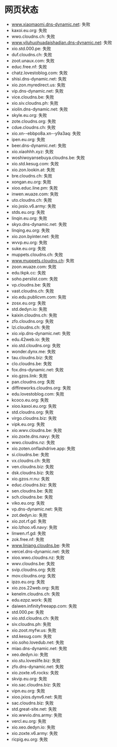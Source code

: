 # 网页状态
- www.xiaomaomi.dns-dynamic.net: 失败
- kaxoi.eu.org: 失败
- wwo.cloudns.ch: 失败
- www.yiluhuohuadaishadian.dns-dynamic.net: 失败
- xio.std.000.pe: 失败
- duf.cloudns.ch: 失败
- zoot.unaux.com: 失败
- educ.free.nf: 失败
- chatz.lovestoblog.com: 失败
- shisi.dns-dynamic.net: 失败
- xio.zon.myredirect.us: 失败
- vip.dns-dynamic.net: 失败
- vice.cloudns.be: 失败
- xio.siv.cloudns.ph: 失败
- xiolin.dns-dynamic.net: 失败
- skyle.eu.org: 失败
- zote.cloudns.org: 失败
- cdue.cloudns.ch: 失败
- xio.xn--ebbpo8a.xn--y9a3aq: 失败
- ipen.eu.org: 失败
- beer.dns-dynamic.net: 失败
- xio.xiaohhh.xyz: 失败
- woshiwoyansebuya.cloudns.be: 失败
- xio.std.kesug.com: 失败
- xio.zon.lookin.at: 失败
- bre.cloudns.ch: 失败
- xongan.eu.org: 失败
- xioo.educ.line.pm: 失败
- inwen.wuaze.com: 失败
- uto.cloudns.ch: 失败
- xio.jxsio.v6.army: 失败
- stds.eu.org: 失败
- linqin.eu.org: 失败
- skyo.dns-dynamic.net: 失败
- linqing.eu.org: 失败
- xio.zon.byinter.net: 失败
- wvvp.eu.org: 失败
- suke.eu.org: 失败
- muppets.cloudns.ch: 失败
- www.muppets.cloudns.ch: 失败
- zoon.wuaze.com: 失败
- edu.tkpk.cc: 失败
- soho.perslist.com: 失败
- vp.cloudns.be: 失败
- vast.cloudns.ch: 失败
- xio.edu.publicvm.com: 失败
- zosx.eu.org: 失败
- std.dedyn.io: 失败
- kaixin.cloudns.ch: 失败
- zfo.cloudns.org: 失败
- lzi.cloudns.ch: 失败
- xio.vip.dns-dynamic.net: 失败
- edu.42web.io: 失败
- xio.std.cloudns.org: 失败
- wonder.dynx.me: 失败
- tau.cloudns.biz: 失败
- clo.cloudns.be: 失败
- fox.dns-dynamic.net: 失败
- xio.gzos.link: 失败
- pan.cloudns.org: 失败
- diffireworks.cloudns.org: 失败
- edu.lovestoblog.com: 失败
- kcoco.eu.org: 失败
- xioo.kaxoi.eu.org: 失败
- std.cloudns.org: 失败
- virgo.cloudns.biz: 失败
- vipk.eu.org: 失败
- xio.wwv.cloudns.be: 失败
- xio.zoxte.dns.navy: 失败
- wwo.cloudns.nz: 失败
- xio.zoten.onflashdrive.app: 失败
- si.cloudns.be: 失败
- vx.cloudns.ch: 失败
- ven.cloudns.biz: 失败
- dsk.cloudns.biz: 失败
- xio.gzos.rr.nu: 失败
- educ.cloudns.biz: 失败
- sen.cloudns.be: 失败
- sch.cloudns.be: 失败
- viko.eu.org: 失败
- vp.dns-dynamic.net: 失败
- zot.dedyn.io: 失败
- xio.zot.rf.gd: 失败
- xio.lzhoo.v6.navy: 失败
- linwen.rf.gd: 失败
- zok.free.nf: 失败
- www.liniang.cloudns.be: 失败
- vercel.dns-dynamic.net: 失败
- xioo.wwo.cloudns.nz: 失败
- wwv.cloudns.be: 失败
- svip.cloudns.org: 失败
- mov.cloudns.org: 失败
- ipzo.eu.org: 失败
- xio.zos.22web.org: 失败
- kenelm.cloudns.ch: 失败
- edu.ezpz.work: 失败
- daiwen.infinityfreeapp.com: 失败
- std.000.pe: 失败
- xio.std.cloudns.ch: 失败
- siv.cloudns.ph: 失败
- xio.zoot.myfw.us: 失败
- std.kesug.com: 失败
- xio.soho.lovedub.net: 失败
- miao.dns-dynamic.net: 失败
- xeo.dedyn.io: 失败
- xio.stu.loveslife.biz: 失败
- zfo.dns-dynamic.net: 失败
- xio.zoxte.v6.rocks: 失败
- skvip.eu.org: 失败
- xio.sac.cloudns.biz: 失败
- vipn.eu.org: 失败
- xioo.jxios.dynv6.net: 失败
- sac.cloudns.biz: 失败
- std.great-site.net: 失败
- xio.wwvio.dns.army: 失败
- vercl.eu.org: 失败
- xio.xeo.dedyn.io: 失败
- xio.zoxte.v6.army: 失败
- ricpig.eu.org: 失败
